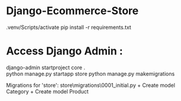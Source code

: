 # Django-Ecommerce-Store

.venv/Scripts/activate
pip install -r requirements.txt

# Access Django Admin :
django-admin startproject core .  
python manage.py startapp store 
python manage.py makemigrations

Migrations for 'store':
  store\migrations\0001_initial.py
    + Create model Category
    + Create model Product